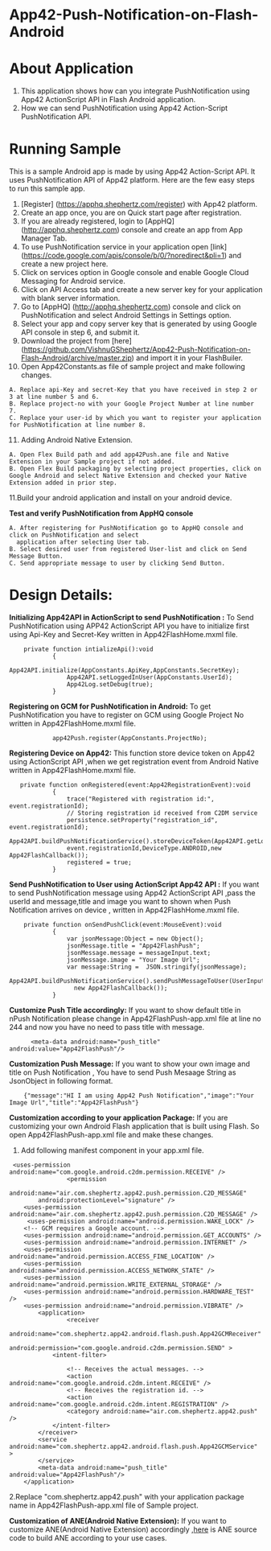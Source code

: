 App42-Push-Notification-on-Flash-Android
=========================================
# About Application

1. This application shows how can you integrate PushNotification using App42 ActionScript API in Flash Android application.
2. How we can send PushNotification using App42 Action-Script PushNotification API.


# Running Sample

This is a sample Android app is made by using App42 Action-Script API. It uses PushNotification API of App42 platform.
Here are the few easy steps to run this sample app.

1. [Register] (https://apphq.shephertz.com/register) with App42 platform.
2. Create an app once, you are on Quick start page after registration.
3. If you are already registered, login to [AppHQ] (http://apphq.shephertz.com) console and create an app from App Manager Tab.
4. To use PushNotification service in your application open [link] (https://code.google.com/apis/console/b/0/?noredirect&pli=1) and create a new project here.
5. Click on services option in Google console and enable Google Cloud Messaging for Android service.
6. Click on API Access tab and create a new server key for your application with blank server information.
7. Go to [AppHQ] (http://apphq.shephertz.com) console and click on PushNotification and select Android Settings in Settings option.
8. Select your app and copy server key that is generated by using Google API console in step 6, and submit it.
9. Download the project from [here] (https://github.com/VishnuGShephertz/App42-Push-Notification-on-Flash-Android/archive/master.zip) and import it in your FlashBuiler.
10. Open App42Constants.as file of sample project and make following changes.

```
A. Replace api-Key and secret-Key that you have received in step 2 or 3 at line number 5 and 6.
B. Replace project-no with your Google Project Number at line number 7.
C. Replace your user-id by which you want to register your application for PushNotification at line number 8.
```
11. Adding Android Native Extension.

```
A. Open Flex Build path and add app42Push.ane file and Native Extension in your Sample project if not added.
B. Open Flex Build packaging by selecting project properties, click on Google Android and select Native Extension and checked your Native Extension added in prior step.
```
11.Build your android application and install on your android device.

__Test and verify PushNotification from AppHQ console__
 
```
A. After registering for PushNotification go to AppHQ console and click on PushNotification and select
  application after selecting User tab.
B. Select desired user from registered User-list and click on Send Message Button.
C. Send appropriate message to user by clicking Send Button.

```
# Design Details:
__Initializing App42API in ActionScript to send PushNotification :__ To Send PushNotification using APP42 ActionScript API you have to initialize first using Api-Key and Secret-Key written in App42FlashHome.mxml file.
 
```
    private function intializeApi():void
            {
                App42API.initialize(AppConstants.ApiKey,AppConstants.SecretKey);
                App42API.setLoggedInUser(AppConstants.UserId);
                App42Log.setDebug(true);
            }

```

__Registering on GCM for PushNotification in Android:__ To get PushNotification you have to register on GCM using Google Project No written in App42FlashHome.mxml file.
 
```
            app42Push.register(AppConstants.ProjectNo);

```
__Registering Device on App42:__ This function store device token on App42 using ActionScript API ,when we get registration event from Android Native written in App42FlashHome.mxml file.

```
   private function onRegistered(event:App42RegistrationEvent):void
            {
                trace("Registered with registration id:", event.registrationId);
                // Storing registration id received from C2DM service
                persistence.setProperty("registration_id", event.registrationId);
                App42API.buildPushNotificationService().storeDeviceToken(App42API.getLoggedInUser(),
                event.registrationId,DeviceType.ANDROID,new App42FlashCallback());
                registered = true;
            }

```


__Send PushNotification to User using ActionScript App42 API :__ If you want to send PushNotification message using App42 ActionScript API ,pass the userId and message,title and image you want to shown when Push Notification arrives on device , written in App42FlashHome.mxml file.
 
```
  	private function onSendPushClick(event:MouseEvent):void
			{
				var jsonMessage:Object = new Object();
				jsonMessage.title = "App42FlashPush";
				jsonMessage.message = messageInput.text;
				jsonMessage.image = "Your Image Url";
				var message:String =  JSON.stringify(jsonMessage);
              App42API.buildPushNotificationService().sendPushMessageToUser(UserInput.text,message,
				  new App42FlashCallback());
			}

```

__Customize Push Title accordingly:__ If you want to show default title in nPush Notification please change in  App42FlashPush-app.xml file at line no 244 and now you have no need to pass title with message.
 
```
  	  <meta-data android:name="push_title" android:value="App42FlashPush"/>

```

__Customization Push Message:__ If you want to show your own image and title on Push Notification , You have to send Push Mesaage String as JsonObject in following format.
 
```
    {"message":"HI I am using App42 Push Notification","image":"Your Image Url","title":"App42FlashPush"}

```

__Customization according to your application Package:__ If you are customizing your own Android Flash application that is built using Flash.
So open App42FlashPush-app.xml file and make these changes.

1. Add following manifest component in your app.xml file.

```
 <uses-permission android:name="com.google.android.c2dm.permission.RECEIVE" />
                <permission
        android:name="air.com.shephertz.app42.push.permission.C2D_MESSAGE"
        android:protectionLevel="signature" />
    <uses-permission android:name="air.com.shephertz.app42.push.permission.C2D_MESSAGE" />
     <uses-permission android:name="android.permission.WAKE_LOCK" />
    <!-- GCM requires a Google account. -->
    <uses-permission android:name="android.permission.GET_ACCOUNTS" />
    <uses-permission android:name="android.permission.INTERNET" />
    <uses-permission android:name="android.permission.ACCESS_FINE_LOCATION" />
    <uses-permission android:name="android.permission.ACCESS_NETWORK_STATE" />
    <uses-permission android:name="android.permission.WRITE_EXTERNAL_STORAGE" />
    <uses-permission android:name="android.permission.HARDWARE_TEST" />
    <uses-permission android:name="android.permission.VIBRATE" />
        <application>
                <receiver
            android:name="com.shephertz.app42.android.flash.push.App42GCMReceiver"
            android:permission="com.google.android.c2dm.permission.SEND" >
            <intent-filter>

                <!-- Receives the actual messages. -->
                <action android:name="com.google.android.c2dm.intent.RECEIVE" />
                <!-- Receives the registration id. -->
                <action android:name="com.google.android.c2dm.intent.REGISTRATION" />
                <category android:name="air.com.shephertz.app42.push" />
            </intent-filter>
        </receiver>
        <service android:name="com.shephertz.app42.android.flash.push.App42GCMService" >
        </service>
        <meta-data android:name="push_title" android:value="App42FlashPush"/>
    </application>

```

2.Replace "com.shephertz.app42.push" with your application package name in App42FlashPush-app.xml file of Sample project.

__Customization of ANE(Android Native Extension):__ If you want to customize ANE(Android Native Extension) accordingly ,[here](https://github.com/VishnuGShephertz/App42-Push-Ane-Source) is ANE source code to build ANE according to your use cases.
